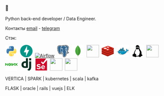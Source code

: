 ### 👋
Python back-end developer / Data Engineer.

Контакты [email](mailto:mail@iragim.ru) - [telegram](https://t.me/abdurahim_dag)

Стэк:

<img src="https://github.com/devicons/devicon/blob/master/icons/python/python-original.svg" title="Python" alt="Python" width="40" height="40"/>&nbsp;
<a href="https://github.com/abdurahim-dag/Async_API_sprint_1"><img src="https://github.com/devicons/devicon/blob/master/icons/fastapi/fastapi-original.svg" title="Fastapi" alt="Fastapi" width="40" height="40"/></a>&nbsp;
<a href="https://github.com/abdurahim-dag/de-project-4"><img src="https://github.com/plantuml-stdlib/gilbarbara-plantuml-sprites/blob/master/pngs/airflow.png" title="Airflow" alt="Airflow" width="40" height="40"/></a>&nbsp;
<img src="https://github.com/devicons/devicon/blob/master/icons/postgresql/postgresql-original.svg" title="" alt="" width="40" height="40"/>&nbsp;
<img src="https://github.com/devicons/devicon/blob/master/icons/mongodb/mongodb-original.svg" title="" alt="" width="40" height="40"/>&nbsp;
<img src="https://github.com/plantuml-stdlib/gilbarbara-plantuml-sprites/blob/master/pngs/elasticsearch.png" title="" alt="" width="40" height="40"/>&nbsp;
<img src="https://github.com/devicons/devicon/blob/master/icons/redis/redis-original.svg" title="" alt="" width="40" height="40"/>&nbsp;
<img src="https://github.com/devicons/devicon/blob/master/icons/docker/docker-original.svg" title="Docker" alt="docker compose up" width="40" height="40"/>&nbsp;
<img src="https://github.com/devicons/devicon/blob/master/icons/linux/linux-plain.svg" title="" alt="" width="40" height="40"/>&nbsp;
<img src="https://github.com/plantuml-stdlib/gilbarbara-plantuml-sprites/blob/master/pngs/hadoop.png" title="" alt="" width="40" height="40"/>&nbsp;
<img src="https://github.com/devicons/devicon/blob/master/icons/nginx/nginx-original.svg" title="" alt="" width="40" height="40"/>&nbsp;
<img src="https://github.com/devicons/devicon/blob/master/icons/django/django-plain.svg" title="Django" alt="Django" width="40" height="40"/>&nbsp;
<img src="https://github.com/devicons/devicon/blob/master/icons/selenium/selenium-original.svg" title="" alt="" width="40" height="40"/>&nbsp;
<img src="https://github.com/plantuml-stdlib/gilbarbara-plantuml-sprites/blob/master/pngs/metabase.png" title="" alt="" width="40" height="40"/>&nbsp;
<a href="https://public.tableau.com/app/profile/ragim1175"><img src="https://github.com/plantuml-stdlib/gilbarbara-plantuml-sprites/blob/master/pngs/tableau-icon.png" title="" alt="" width="40" height="40"/></a>&nbsp;

VERTICA | SPARK | kubernetes | scala | kafka 

FLASK | oracle | rails | vuejs | ELK



<!--
**abdurahim-dag/abdurahim-dag** is a ✨ _special_ ✨ repository because its `README.md` (this file) appears on your GitHub profile.

Here are some ideas to get you started:

- 🔭 I’m currently working on ...
- 🌱 I’m currently learning ...
- 👯 I’m looking to collaborate on ...
- 🤔 I’m looking for help with ...
- 💬 Ask me about ...
- 📫 How to reach me: ...
- 😄 Pronouns: ...
- ⚡ Fun fact: ...
-->
